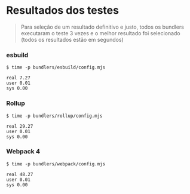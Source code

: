 # Resultados dos testes

> Para seleção de um resultado definitivo e justo, todos os bundlers executaram o teste 3 vezes e o melhor resultado foi selecionado (todos os resultados estão em segundos)

### esbuild

```
$ time -p bundlers/esbuild/config.mjs

real 7.27
user 0.01
sys 0.00
```

### Rollup

```
$ time -p bundlers/rollup/config.mjs

real 29.27
user 0.01
sys 0.00
```

### Webpack 4

```
$ time -p bundlers/webpack/config.mjs

real 48.27
user 0.01
sys 0.00
```
